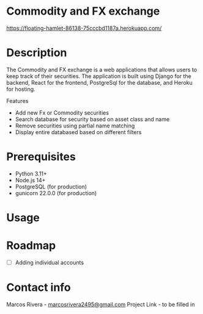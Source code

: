 # Commodity and FX exchange 
https://floating-hamlet-86138-75cccbd1187a.herokuapp.com/

# Description
The Commodity and FX exchange is a web applications that allows users to keep track of their securities. The application is built using Django for the backend, React for the frontend, PostgreSql for the database, and Heroku for hosting. 

Features

* Add new Fx or Commodity securities
* Search database for security based on asset class and name
* Remove securities using partial name matching
* Display entire databased based on different filters


# Prerequisites
* Python 3.11+
* Node.js 14+
* PostgreSQL (for production)
* gunicorn 22.0.0 (for production)


# Usage 

# Roadmap
- [ ] Adding individual accounts 
# Contact info

Marcos Rivera - marcosrivera2495@gmail.com
Project Link - to be filled in 

